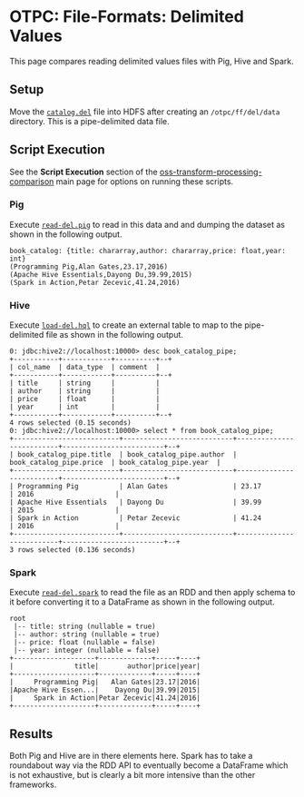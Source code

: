 # OTPC: File-Formats: Delimited Values

This page compares reading delimited values files with Pig, Hive and Spark.  


## Setup

Move the [`catalog.del`](catalog.del) file into HDFS after creating an `/otpc/ff/del/data` directory.  This is a pipe-delimited data file.

## Script Execution

See the **Script Execution** section of the [oss-transform-processing-comparison](../../README.md#script-execution) main page for options on running these scripts.

### Pig

Execute [`read-del.pig`](read-del.pig) to read in this data and and dumping the dataset as shown in the following output.

```
book_catalog: {title: chararray,author: chararray,price: float,year: int}
(Programming Pig,Alan Gates,23.17,2016)
(Apache Hive Essentials,Dayong Du,39.99,2015)
(Spark in Action,Petar Zecevic,41.24,2016)
```

### Hive

Execute [`load-del.hql`](load-del.hql) to create an external table to map to the pipe-delimited file as shown in the following output.

```
0: jdbc:hive2://localhost:10000> desc book_catalog_pipe;
+-----------+------------+----------+--+
| col_name  | data_type  | comment  |
+-----------+------------+----------+--+
| title     | string     |          |
| author    | string     |          |
| price     | float      |          |
| year      | int        |          |
+-----------+------------+----------+--+
4 rows selected (0.15 seconds)
0: jdbc:hive2://localhost:10000> select * from book_catalog_pipe;
+--------------------------+---------------------------+--------------------------+-------------------------+--+
| book_catalog_pipe.title  | book_catalog_pipe.author  | book_catalog_pipe.price  | book_catalog_pipe.year  |
+--------------------------+---------------------------+--------------------------+-------------------------+--+
| Programming Pig          | Alan Gates                | 23.17                    | 2016                    |
| Apache Hive Essentials   | Dayong Du                 | 39.99                    | 2015                    |
| Spark in Action          | Petar Zecevic             | 41.24                    | 2016                    |
+--------------------------+---------------------------+--------------------------+-------------------------+--+
3 rows selected (0.136 seconds)
```

### Spark

Execute [`read-del.spark`](read-del.spark) to read the file as an RDD and then apply schema to it before converting it to a DataFrame as shown in the following output.

```
root
 |-- title: string (nullable = true)
 |-- author: string (nullable = true)
 |-- price: float (nullable = false)
 |-- year: integer (nullable = false)
+--------------------+-------------+-----+----+
|               title|       author|price|year|
+--------------------+-------------+-----+----+
|     Programming Pig|   Alan Gates|23.17|2016|
|Apache Hive Essen...|    Dayong Du|39.99|2015|
|     Spark in Action|Petar Zecevic|41.24|2016|
+--------------------+-------------+-----+----+
```

## Results

Both Pig and Hive are in there elements here.  Spark has to take a roundabout way via the RDD API to eventually become a DataFrame which is not exhaustive, but is clearly a bit more intensive than the other frameworks.